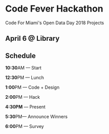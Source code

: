 # Code Fever Hackathon
Code For Miami's Open Data Day 2018 Projects

## April 6 @ Library

## Schedule

**10:30**AM — Start

**12:30**PM — Lunch

**1:00**PM — Code + Design

**2:00**PM — Hack

**4:30PM** — Present

**5:30**PM— Announce Winners

**6:00**PM — Survey



